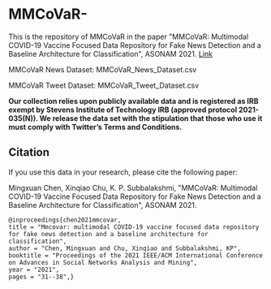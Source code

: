 # MMCoVaR-
This is the repository of MMCoVaR in the paper "MMCoVaR: Multimodal COVID-19 Vaccine Focused Data Repository for Fake News Detection and a Baseline Architecture for Classification", ASONAM 2021. [Link](https://arxiv.org/abs/2109.06416)


MMCoVaR News Dataset: MMCoVaR_News_Dataset.csv

MMCoVaR Tweet Dataset: MMCoVaR_Tweet_Dataset.csv

**Our collection relies upon publicly available data and is registered as IRB exempt by Stevens Institute of Technology IRB
(approved protocol 2021-035(N)). We release the data set with the stipulation that those who use it must comply with Twitter’s Terms
and Conditions.**

## Citation 

If you use this data in your research, please cite the following paper:

Mingxuan Chen, Xinqiao Chu, K. P. Subbalakshmi, "MMCoVaR: Multimodal COVID-19 Vaccine Focused Data Repository for Fake News Detection and a Baseline Architecture for Classification", ASONAM 2021.


    @inproceedings{chen2021mmcovar,
    title = "Mmcovar: multimodal COVID-19 vaccine focused data repository for fake news detection and a baseline architecture for classification",
    author = "Chen, Mingxuan and Chu, Xinqiao and Subbalakshmi, KP",
    booktitle = "Proceedings of the 2021 IEEE/ACM International Conference on Advances in Social Networks Analysis and Mining",
    year = "2021",
    pages = "31--38",}


